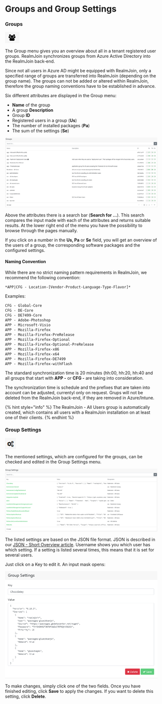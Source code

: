 # Groups and Group Settings

### Groups

![](../.gitbook/assets/rj-ac-groupsicon.png)

The Group menu gives you an overview about all in a tenant registered user groups. RealmJoin synchronizes groups from Azure Active Directory into the RealmJoin back-end.

Since not all users in Azure AD might be equipped with RealmJoin, only a specified range of groups are transferred into RealmJoin \(depending on the group name\). The groups can not be added or altered within RealmJoin, therefore the group naming conventions have to be established in advance.

Six different attributes are displayed in the Group menu:

* **Name** of the group
* A group **Description**
* Group **ID**
* Registered users in a group \(**Us**\)
* The number of installed packages \(**Pa**\)
* The sum of the settings \(**Se**\)

![](../.gitbook/assets/groups_tab_overview.png)

Above the attributes there is a search bar \(**Search for ...**\). This search compares the input made with each of the attributes and returns suitable results. At the lower right end of the menu you have the possibility to browse through the pages manually.

If you click on a number in the **Us, Pa** or **Se** field, you will get an overview of the users of a group, the corresponding software packages and the configured settings.

#### Naming Convention

While there are no strict naming pattern requirements in RealmJoin, we recommend the following convention:

```text
*APP|CFG - Location-[Vendor-Product-Language-Type-Flavor]*
```

Examples:

```text
CFG - Global-Core  
CFG - DE-Core  
CFG - DE7499-Core  
APP - Adobe-Photoshop  
APP - Microsoft-Visio  
APP - Mozilla-Firefox  
APP - Mozilla-Firefox-PreRelease  
APP - Mozilla-Firefox-Optional  
APP - Mozilla-Firefox-Optional-PreRelease  
APP - Mozilla-Firefox-x86  
APP - Mozilla-Firefox-x64  
APP - Mozilla-Firefox-DE7499  
APP - Mozilla-Firefox-withFlash
```

The standard synchronization time is 20 minutes \(hh:00, hh:20, hh:40 and all groups that start with **APP -** or **CFG -** are taking into consideration.

The synchronization time is schedule and the prefixes that are taken into account can be adjusted, currentyl only on request. Grups will not be deleted from the RealmJoin back-end, if they are removed in Azure/Intune.

{% hint style="info" %}
The RealmJoin - All Users group is automatically created, which contains all users with a RealmJoin installation on at least one of their clients.
{% endhint %}

### Group Settings

![](../.gitbook/assets/rj-ac-groupsettingsicon.png)

The mentioned settings, which are configured for the groups, can be checked and edited in the Group Settings menu.

![](../.gitbook/assets/groupssettings_tab_overview.png)

The listed settings are based on the JSON file format. JSON is described in our [JSON - Short Overview article](../packages/json-backgrounder.md). Username shows you which user has which setting. If a setting is listed several times, this means that it is set for several users.

Just click on a Key to edit it. An input mask opens:

![](../.gitbook/assets/groupssettings_input.png)

To make changes, simply click one of the two fields. Once you have finished editing, click **Save** to apply the changes. If you want to delete this setting, click **Delete**.

